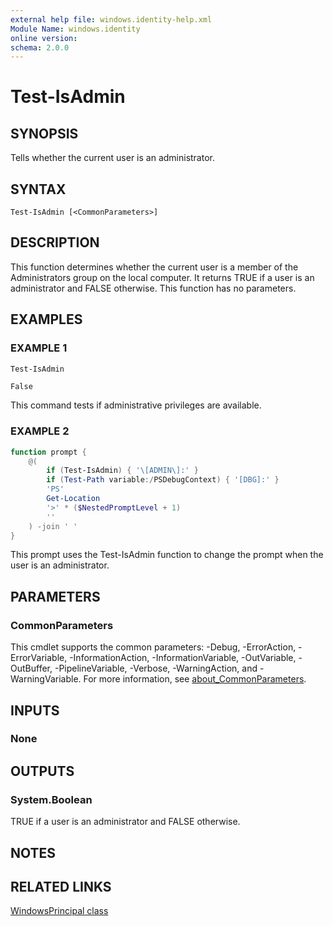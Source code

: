 ```yaml
---
external help file: windows.identity-help.xml
Module Name: windows.identity
online version:
schema: 2.0.0
---
```


# Test-IsAdmin

## SYNOPSIS

Tells whether the current user is an administrator.

## SYNTAX

```
Test-IsAdmin [<CommonParameters>]
```

## DESCRIPTION

This function determines whether the current user is a member of the
Administrators group on the local computer.
It returns TRUE if a user is an administrator and FALSE otherwise.
This function has no parameters.

## EXAMPLES

### EXAMPLE 1

```powershell
Test-IsAdmin
```

```output
False
```

This command tests if administrative privileges are available.

### EXAMPLE 2

```powershell
function prompt {
    @(
        if (Test-IsAdmin) { '\[ADMIN\]:' }
        if (Test-Path variable:/PSDebugContext) { '[DBG]:' }
        'PS'
        Get-Location
        '>' * ($NestedPromptLevel + 1)
        ''
    ) -join ' '
}
```

This prompt uses the Test-IsAdmin function to change the prompt when the user is an administrator.

## PARAMETERS

### CommonParameters
This cmdlet supports the common parameters: -Debug, -ErrorAction, -ErrorVariable, -InformationAction, -InformationVariable, -OutVariable, -OutBuffer, -PipelineVariable, -Verbose, -WarningAction, and -WarningVariable. For more information, see [about_CommonParameters](http://go.microsoft.com/fwlink/?LinkID=113216).

## INPUTS

### None

## OUTPUTS

### System.Boolean

TRUE if a user is an administrator and FALSE otherwise.

## NOTES

## RELATED LINKS

[WindowsPrincipal class](https://learn.microsoft.com/dotnet/api/system.security.principal.windowsprincipal)
